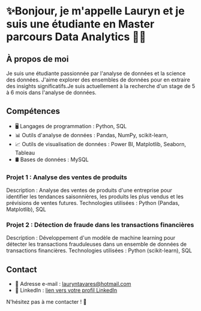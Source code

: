 # ✨Bonjour, je m'appelle Lauryn et je suis une étudiante en Master parcours Data Analytics 👋✨

<!--
**ltavares21/ltavares21** is a ✨ _special_ ✨ repository because its `README.md` (this file) appears on your GitHub profile.
-->

## À propos de moi

Je suis une étudiante passionnée par l'analyse de données et la science des données. J'aime explorer des ensembles de données pour en extraire des insights significatifs.Je suis actuellement à la recherche d'un stage de 5 à 6 mois dans l'analyse de données.

## Compétences

- 🖥️ Langages de programmation : Python, SQL
- 📊 Outils d'analyse de données : Pandas, NumPy, scikit-learn,
- 📈 Outils de visualisation de données : Power BI, Matplotlib, Seaborn, Tableau
- 🛢️ Bases de données : MySQL


### Projet 1 : Analyse des ventes de produits
Description : Analyse des ventes de produits d'une entreprise pour identifier les tendances saisonnières, les produits les plus vendus et les prévisions de ventes futures.
Technologies utilisées : Python (Pandas, Matplotlib), SQL

### Projet 2 : Détection de fraude dans les transactions financières
Description : Développement d'un modèle de machine learning pour détecter les transactions frauduleuses dans un ensemble de données de transactions financières.
Technologies utilisées : Python (scikit-learn), SQL

## Contact

- 📧 Adresse e-mail : lauryntavares@hotmail.com
- 🔗 LinkedIn : [lien vers votre profil LinkedIn](www.linkedin.com/in/lauryntavares)

N'hésitez pas à me contacter ! :green_heart:
